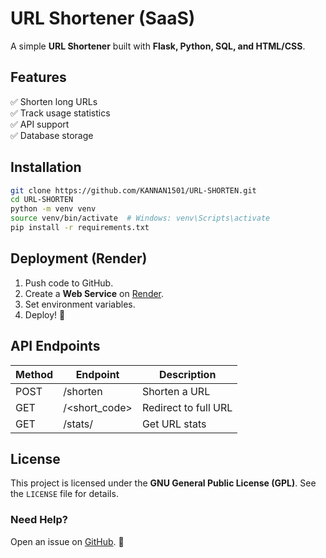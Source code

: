 # URL Shortener (SaaS)

A simple **URL Shortener** built with **Flask, Python, SQL, and HTML/CSS**.

## Features
✅ Shorten long URLs  
✅ Track usage statistics  
✅ API support  
✅ Database storage   

## Installation
```sh
git clone https://github.com/KANNAN1501/URL-SHORTEN.git
cd URL-SHORTEN
python -m venv venv
source venv/bin/activate  # Windows: venv\Scripts\activate
pip install -r requirements.txt
```


## Deployment (Render)
1. Push code to GitHub.
2. Create a **Web Service** on [Render](https://render.com/).
3. Set environment variables.
4. Deploy! 🚀

## API Endpoints
| Method | Endpoint       | Description          |
|--------|---------------|----------------------|
| POST   | /shorten      | Shorten a URL       |
| GET    | /<short_code> | Redirect to full URL |
| GET    | /stats/<code> | Get URL stats       |

## License
This project is licensed under the **GNU General Public License (GPL)**. See the `LICENSE` file for details.

### Need Help?
Open an issue on [GitHub](https://github.com/KANNAN1501/URL-SHORTEN). 🚀

